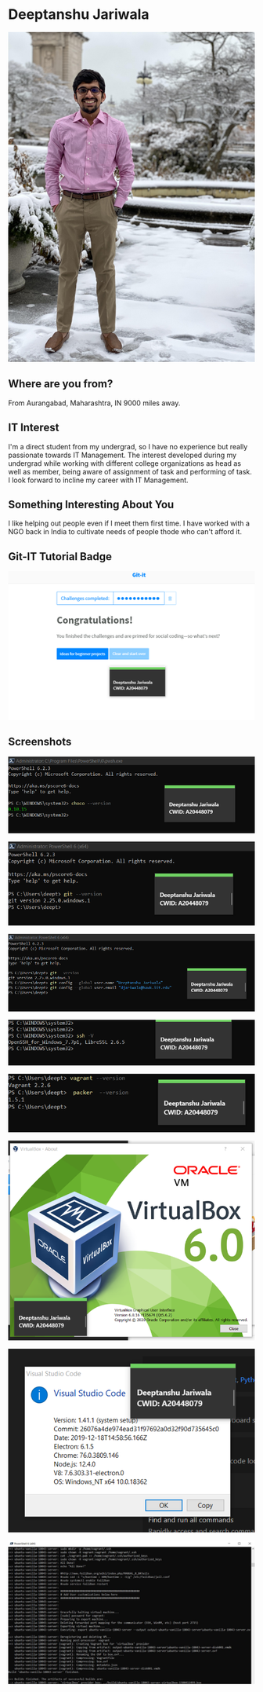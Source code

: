 # Deeptanshu Jariwala

![Family](Deep.jpg "Myself")

## Where are you from?

From Aurangabad, Maharashtra, IN 9000 miles away.

## IT Interest

I'm a direct student from my undergrad, so I have no experience but really passionate towards IT Management. The interest developed during my undergrad while working with different college organizations as head as well as member, being aware of assignment of task and performing of task. I look forward to incline my career with IT Management. 

## Something Interesting About You
I like helping out people even if I meet them first time. I have worked with a NGO back in India to cultivate needs of people thode who can't afford it.

## Git-IT Tutorial Badge

![Git Tutorial](badge.png "Result")

##  Screenshots

![Git Tutorial](1.png "Version Screenshot")

![Git Tutorial](git.png "Version Screenshot")

![Git Tutorial](git-config.png "Configuration Screenshot")

![Git Tutorial](ssh.png "version Screenshot")

![Git Tutorial](vag-pac-ver.png "Version Screenshot")

![Git Tutorial](VB6.png "Version Screenshot")

![Git Tutorial](vs-code-ver.png "Version Screenshot")

![Git Tutorial](ubuntu.JPG "Output Screenshot")
